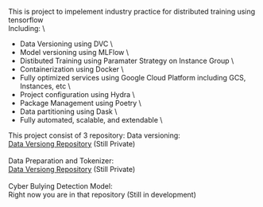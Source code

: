 This is project to impelement industry practice for distributed training using tensorflow \
Including: \
- Data Versioning using DVC \
- Model versioning using MLFlow \
- Distibuted Training using Paramater Strategy on Instance Group \
- Containerization using Docker \
- Fully optimized services using Google Cloud Platform including GCS, Instances, etc \
- Project configuration using Hydra \
- Package Management using Poetry \
- Data partitioning using Dask \
- Fully automated, scalable, and extendable \

This project consist of 3 repository:
Data versioning: \
[Data Versiong Repository](https://github.com/overfero/cybulde-dvc.git) (Still Private) \
 \
Data Preparation and Tokenizer: \
[Data Versiong Repository](https://github.com/overfero/cybulde-data-prep.git) (Still Private) \
 \
Cyber Bulying Detection Model: \
Right now you are in that repository (Still in development)

